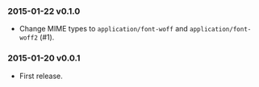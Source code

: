 ### 2015-01-22 v0.1.0

* Change MIME types to `application/font-woff` and `application/font-woff2` (#1).

### 2015-01-20 v0.0.1

* First release.
